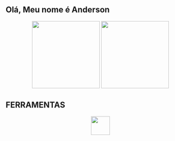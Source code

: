 ## Olá, Meu nome é Anderson

<div align="center">
  <img height="180em" src="https://github-readme-stats.vercel.app/api?username=not2nder&theme=github_dark&hide_border=true"/>
  <img height="180em" src="https://github-readme-stats.vercel.app/api/top-langs/?username=not2nder&layout=compact&theme=github_dark&hide_border=true"/>
</div>

## FERRAMENTAS
<div align="center">
  <img height="50em" src="https://cdn.jsdelivr.net/gh/devicons/devicon/icons/vscode/vscode-original.svg" />
</div>
